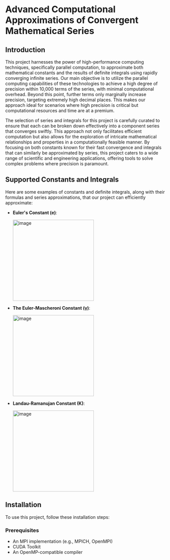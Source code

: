 # Advanced Computational Approximations of Convergent Mathematical Series

## Introduction
This project harnesses the power of high-performance computing techniques, specifically parallel computation, to approximate both mathematical constants and the results of definite integrals using rapidly converging infinite series. Our main objective is to utilize the parallel computing capabilities of these technologies to achieve a high degree of precision within 10,000 terms of the series, with minimal computational overhead. Beyond this point, further terms only marginally increase precision, targeting extremely high decimal places. This makes our approach ideal for scenarios where high precision is critical but computational resources and time are at a premium.

The selection of series and integrals for this project is carefully curated to ensure that each can be broken down effectively into a component series that converges swiftly. This approach not only facilitates efficient computation but also allows for the exploration of intricate mathematical relationships and properties in a computationally feasible manner. By focusing on both constants known for their fast convergence and integrals that can similarly be approximated by series, this project caters to a wide range of scientific and engineering applications, offering tools to solve complex problems where precision is paramount.

## Supported Constants and Integrals
Here are some examples of constants and definite integrals, along with their formulas and series approximations, that our project can efficiently approximate:

- **Euler's Constant (e)**:

  <img width="255" alt="image" src="https://github.com/user-attachments/assets/6194d03a-cb59-4961-ab47-1e75a915dc7b">

- **The Euler-Mascheroni Constant (γ)**:

  <img width="255" alt="image" src="https://github.com/user-attachments/assets/b701f436-11e3-4cb8-a312-26499ce1e50c">
- **Landau-Ramanujan Constant (K)**:

  <img width="255" alt="image" src="https://github.com/user-attachments/assets/7cf668cd-d3c8-4e5b-9c55-04adfe7e1bad">
  
## Installation
To use this project, follow these installation steps:

### Prerequisites
- An MPI implementation (e.g., MPICH, OpenMPI)
- CUDA Toolkit
- An OpenMP-compatible compiler


